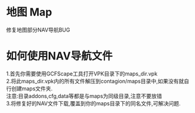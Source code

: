 # 地图 Map
 修复地图部分NAV导航BUG

 # 如何使用NAV导航文件
 1.首先你需要使用GCFScape工具打开VPK目录下的maps_dir.vpk
 <br>2.将此maps_dir.vpk内的所有文件解压到contagion/maps目录中,如果没有就自行创建maps文件夹.
 <br>注意:目录addons,cfg,data等都是与maps为同级目录,注意不要放错
 <br>3.将修复好的NAV文件下载,覆盖到你的maps目录下的同名文件,可解决问题.
